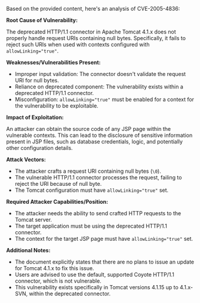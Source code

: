 Based on the provided content, here's an analysis of CVE-2005-4836:

**Root Cause of Vulnerability:**

The deprecated HTTP/1.1 connector in Apache Tomcat 4.1.x does not properly handle request URIs containing null bytes. Specifically, it fails to reject such URIs when used with contexts configured with `allowLinking="true"`.

**Weaknesses/Vulnerabilities Present:**

- Improper input validation: The connector doesn't validate the request URI for null bytes.
- Reliance on deprecated component: The vulnerability exists within a deprecated HTTP/1.1 connector.
- Misconfiguration: `allowLinking="true"` must be enabled for a context for the vulnerability to be exploitable.

**Impact of Exploitation:**

An attacker can obtain the source code of any JSP page within the vulnerable contexts. This can lead to the disclosure of sensitive information present in JSP files, such as database credentials, logic, and potentially other configuration details.

**Attack Vectors:**

- The attacker crafts a request URI containing null bytes (`\0`).
- The vulnerable HTTP/1.1 connector processes the request, failing to reject the URI because of null byte.
- The Tomcat configuration must have `allowLinking="true"` set.

**Required Attacker Capabilities/Position:**

- The attacker needs the ability to send crafted HTTP requests to the Tomcat server.
- The target application must be using the deprecated HTTP/1.1 connector.
- The context for the target JSP page must have `allowLinking="true"` set.

**Additional Notes:**

- The document explicitly states that there are no plans to issue an update for Tomcat 4.1.x to fix this issue.
- Users are advised to use the default, supported Coyote HTTP/1.1 connector, which is not vulnerable.
- This vulnerability exists specifically in Tomcat versions 4.1.15 up to 4.1.x-SVN, within the deprecated connector.